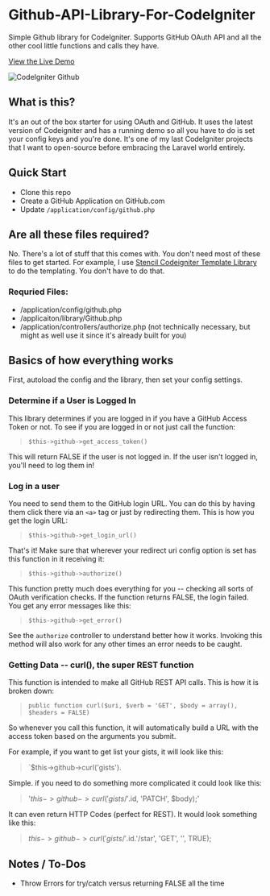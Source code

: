 Github-API-Library-For-CodeIgniter
===================================

Simple Github library for CodeIgniter. Supports GitHub OAuth API and all the other cool little functions and calls they have.

[View the Live Demo](http://github-api-library-for-codeigniter.scotch.io)

![CodeIgniter Github](http://scotch.io/images/github-codeigniter.png "CodeIgniter Github")

## What is this?

It's an out of the box starter for using OAuth and GitHub. It uses the latest version of Codeigniter and has a running demo so all you have to do is set your config keys and you're done. It's one of my last CodeIgniter projects that I want to open-source before embracing the Laravel world entirely.

## Quick Start

- Clone this repo
- Create a GitHub Application on GitHub.com
- Update `/application/config/github.php`

## Are all these files required?

No. There's a lot of stuff that this comes with. You don't need most of these files to get started. For example, I use [Stencil Codeigniter Template Library](http://github.com/scotch-io/stencil) to do the templating. You don't have to do that.

### Requried Files:

 - /application/config/github.php
 - /applicaiton/library/Github.php
 - /application/controllers/authorize.php (not technically necessary, but might as well use it since it's already built for you)


## Basics of how everything works

First, autoload the config and the library, then set your config settings.

### Determine if a User is Logged In

This library determines if you are logged in if you have a GitHub Access Token or not. To see if you are logged in or not just call the function:

> `$this->github->get_access_token()`

This will return FALSE if the user is not logged in. If the user isn't logged in, you'll need to log them in!


### Log in a user

You need to send them to the GitHub login URL. You can do this by having them click there via an `<a>` tag or just by redirecting them. This is how you get the login URL:

> `$this->github->get_login_url()`

That's it! Make sure that wherever your redirect uri config option is set has this function in it receiving it:

> `$this->github->authorize()`

This function pretty much does everything for you -- checking all sorts of OAuth verification checks. If the function returns FALSE, the login failed. You get any error messages like this:

> `$this->github->get_error()`

See the `authorize` controller to understand better how it works. Invoking this method will also work for any other times an error needs to be caught.

### Getting Data -- curl(), the super REST function

This function is intended to make all GitHub REST API calls. This is how it is broken down:

> `public function curl($uri, $verb = 'GET', $body = array(), $headers = FALSE)`

So whenever you call this function, it will automatically build a URL with the access token based on the arguments you submit.

For example, if you want to get list your gists, it will look like this:

> `$this->github->curl('gists').

Simple. if you need to do something more complicated it could look like this:

> '$this->github->curl('gists/'.$id, 'PATCH', $body);'

It can even return HTTP Codes (perfect for REST). It would look something like this:

> $this->github->curl('gists/'.$id.'/star', 'GET', '', TRUE);

## Notes / To-Dos
 - Throw Errors for try/catch versus returning FALSE all the time